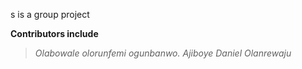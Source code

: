 s is a group project 

**Contributors include**

>_Olabowale olorunfemi ogunbanwo._
>_Ajiboye Daniel Olanrewaju_
